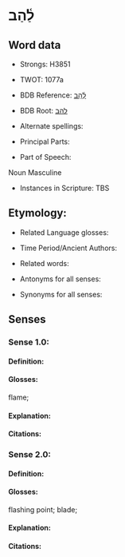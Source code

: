 # לַ֫הַב

<!-- Status: S2="NeedsEdits" -->
<!-- Lexica used for edits:   -->

## Word data

* Strongs: H3851

* TWOT: 1077a

* BDB Reference: [לַ֫הַב](rc://en/bdb/dict/l.am.ab)

* BDB Root: [להב](rc://en/bdb/dict/l.am.aa)

* Alternate spellings:

* Principal Parts:

* Part of Speech:

Noun Masculine

* Instances in Scripture: TBS

## Etymology:

* Related Language glosses:

* Time Period/Ancient Authors:

* Related words:

* Antonyms for all senses:

* Synonyms for all senses:

## Senses

### Sense 1.0:

#### Definition:

#### Glosses:

flame; 

#### Explanation:

#### Citations:



### Sense 2.0:

#### Definition:

#### Glosses:

flashing point; blade; 

#### Explanation:

#### Citations:



